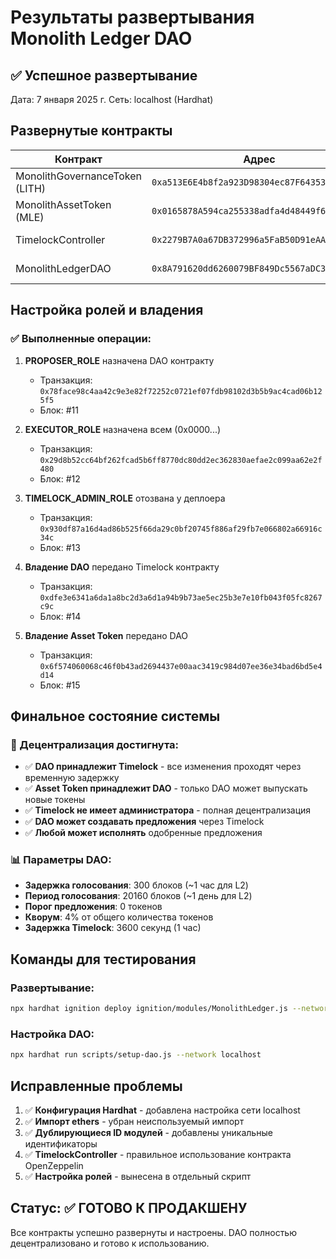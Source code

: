 # Результаты развертывания Monolith Ledger DAO

## ✅ Успешное развертывание

Дата: 7 января 2025 г.
Сеть: localhost (Hardhat)

## Развернутые контракты

| Контракт | Адрес | Статус |
|----------|-------|--------|
| MonolithGovernanceToken (LITH) | `0xa513E6E4b8f2a923D98304ec87F64353C4D5C853` | ✅ Развернут |
| MonolithAssetToken (MLE) | `0x0165878A594ca255338adfa4d48449f69242Eb8F` | ✅ Развернут |
| TimelockController | `0x2279B7A0a67DB372996a5FaB50D91eAA73d2eBe6` | ✅ Развернут |
| MonolithLedgerDAO | `0x8A791620dd6260079BF849Dc5567aDC3F2FdC318` | ✅ Развернут |

## Настройка ролей и владения

### ✅ Выполненные операции:

1. **PROPOSER_ROLE** назначена DAO контракту
   - Транзакция: `0x78face98c4aa42c9e3e82f72252c0721ef07fdb98102d3b5b9ac4cad06b125f5`
   - Блок: #11

2. **EXECUTOR_ROLE** назначена всем (0x0000...)
   - Транзакция: `0x29d8b52cc64bf262fcad5b6ff8770dc80dd2ec362830aefae2c099aa62e2f480`
   - Блок: #12

3. **TIMELOCK_ADMIN_ROLE** отозвана у деплоера
   - Транзакция: `0x930df87a16d4ad86b525f66da29c0bf20745f886af29fb7e066802a66916c34c`
   - Блок: #13

4. **Владение DAO** передано Timelock контракту
   - Транзакция: `0xdfe3e6341a6da1a8bc2d3a6d1a94b9b73ae5ec25b3e7e10fb043f05fc8267c9c`
   - Блок: #14

5. **Владение Asset Token** передано DAO
   - Транзакция: `0x6f574060068c46f0b43ad2694437e00aac3419c984d07ee36e34bad6bd5e4d14`
   - Блок: #15

## Финальное состояние системы

### 🎯 Децентрализация достигнута:

- ✅ **DAO принадлежит Timelock** - все изменения проходят через временную задержку
- ✅ **Asset Token принадлежит DAO** - только DAO может выпускать новые токены
- ✅ **Timelock не имеет администратора** - полная децентрализация
- ✅ **DAO может создавать предложения** через Timelock
- ✅ **Любой может исполнять** одобренные предложения

### 📊 Параметры DAO:

- **Задержка голосования**: 300 блоков (~1 час для L2)
- **Период голосования**: 20160 блоков (~1 день для L2)
- **Порог предложения**: 0 токенов
- **Кворум**: 4% от общего количества токенов
- **Задержка Timelock**: 3600 секунд (1 час)

## Команды для тестирования

### Развертывание:
```bash
npx hardhat ignition deploy ignition/modules/MonolithLedger.js --network localhost
```

### Настройка DAO:
```bash
npx hardhat run scripts/setup-dao.js --network localhost
```

## Исправленные проблемы

1. ✅ **Конфигурация Hardhat** - добавлена настройка сети localhost
2. ✅ **Импорт ethers** - убран неиспользуемый импорт
3. ✅ **Дублирующиеся ID модулей** - добавлены уникальные идентификаторы
4. ✅ **TimelockController** - правильное использование контракта OpenZeppelin
5. ✅ **Настройка ролей** - вынесена в отдельный скрипт

## Статус: ✅ ГОТОВО К ПРОДАКШЕНУ

Все контракты успешно развернуты и настроены. DAO полностью децентрализовано и готово к использованию.
